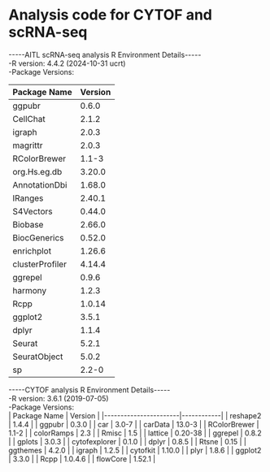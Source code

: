 # Analysis code for CYTOF and scRNA-seq
-----AITL scRNA-seq analysis R Environment Details-----<br>
-R version:  4.4.2 (2024-10-31 ucrt)<br>
-Package Versions:<br>

| Package Name          | Version    |
|-----------------------|------------|
| ggpubr                | 0.6.0      |
| CellChat              | 2.1.2      |
| igraph                | 2.0.3      |
| magrittr              | 2.0.3      |
| RColorBrewer          | 1.1-3      |
| org.Hs.eg.db          | 3.20.0     |
| AnnotationDbi         | 1.68.0     |
| IRanges               | 2.40.1     |
| S4Vectors             | 0.44.0     |
| Biobase               | 2.66.0     |
| BiocGenerics          | 0.52.0     |
| enrichplot            | 1.26.6     |
| clusterProfiler       | 4.14.4     |
| ggrepel               | 0.9.6      |
| harmony               | 1.2.3      |
| Rcpp                  | 1.0.14     |
| ggplot2               | 3.5.1      |
| dplyr                 | 1.1.4      |
| Seurat                | 5.2.1      |
| SeuratObject          | 5.0.2      |
| sp                    | 2.2-0      |

-----CYTOF analysis R Environment Details-----<br>
-R version:  3.6.1 (2019-07-05)<br>
-Package Versions:<br>
| Package Name          | Version    |
|-----------------------|------------|
| reshape2              | 1.4.4      |
| ggpubr                | 0.3.0      |
| car                   | 3.0-7      |
| carData               | 13.0-3     |
| RColorBrewer          | 1.1-2      |
| colorRamps            | 2.3        |
| Rmisc                 | 1.5        |
| lattice               | 0.20-38    |
| ggrepel               | 0.8.2      |
| gplots                | 3.0.3      |
| cytofexplorer         | 0.1.0      |
| dplyr                 | 0.8.5      |
| Rtsne                 | 0.15       |
| ggthemes              | 4.2.0      |
| igraph                | 1.2.5      |
| cytofkit              | 1.10.0     |
| plyr                  | 1.8.6      |
| ggplot2               | 3.3.0      |
| Rcpp                  | 1.0.4.6    |
| flowCore              | 1.52.1     |
